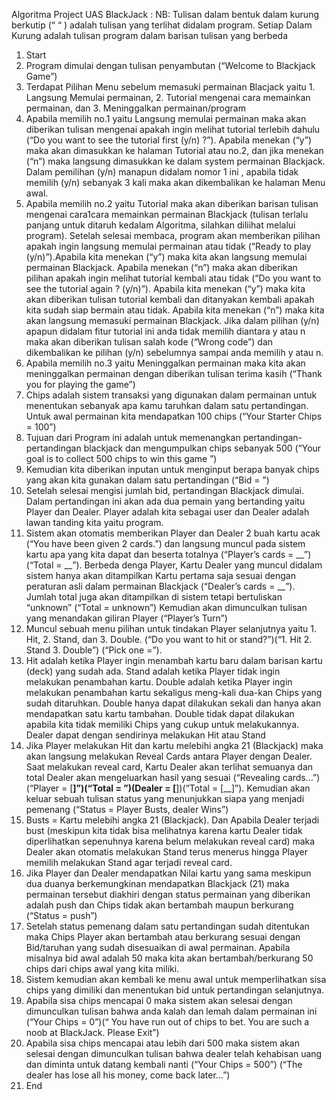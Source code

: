 Algoritma Project UAS BlackJack :
NB: Tulisan dalam bentuk dalam kurung berkutip (“ “ ) adalah tulisan yang terlihat didalam program. Setiap Dalam Kurung adalah tulisan program dalam barisan tulisan yang berbeda
1. Start
2. Program dimulai dengan tulisan penyambutan (“Welcome to Blackjack Game”)
3. Terdapat Pilihan Menu sebelum memasuki permainan Blacjack yaitu 1. Langsung Memulai permainan, 2. Tutorial mengenai cara memainkan permainan, dan 3. Meninggalkan permainan/program
4. Apabila memilih no.1 yaitu Langsung memulai permainan maka akan diberikan tulisan mengenai apakah ingin melihat tutorial terlebih dahulu (“Do you want to see the tutorial first (y/n) ?”). Apabila menekan (“y”) maka akan dimasukkan ke halaman Tutorial atau no.2, dan jika menekan (“n”) maka langsung dimasukkan ke dalam system permainan Blackjack. Dalam pemilihan (y/n) manapun didalam nomor 1 ini , apabila tidak memilih (y/n) sebanyak 3 kali maka akan dikembalikan ke halaman Menu awal.
5. Apabila memilih no.2 yaitu Tutorial maka akan diberikan barisan tulisan mengenai cara1cara memainkan permainan Blackjack (tulisan terlalu panjang untuk ditaruh kedalam Algoritma, silahkan diliihat melalui program). Setelah selesai membaca, program akan memberikan pilihan apakah ingin langsung memulai permainan atau tidak (“Ready to play (y/n)”).Apabila kita menekan (“y”) maka kita akan langsung memulai permainan Blackjack. Apabila menekan (“n”) maka akan diberikan pilihan apakah ingin melihat tutorial kembali atau tidak (“Do you want to see the tutorial again ? (y/n)”). Apabila kita menekan (“y”) maka kita akan diberikan tulisan tutorial kembali dan ditanyakan kembali apakah kita sudah siap bermain atau tidak. Apabila kita menekan (“n”) maka kita akan langsung memasuki permainan Blackjack. Jika dalam pilihan (y/n) apapun didalam fitur tutorial ini anda tidak memilih diantara y atau n maka akan diberikan tulisan salah kode (“Wrong code”) dan dikembalikan ke pilihan (y/n) sebelumnya sampai anda memilih y atau n.
6. Apabila memilih no.3 yaitu Meninggalkan permainan maka kita akan meninggalkan permainan dengan diberikan tulisan terima kasih (“Thank you for playing the game”)
7. Chips adalah sistem transaksi yang digunakan dalam permainan untuk menentukan sebanyak apa kamu taruhkan dalam satu pertandingan. Untuk awal permainan kita mendapatkan 100 chips (“Your Starter Chips = 100”)
8. Tujuan dari Program ini adalah untuk memenangkan pertandingan-pertandingan  blackjack dan mengumpulkan chips sebanyak 500 (“Your goal is to collect 500 chips to win this game ”)
9. Kemudian kita diberikan inputan untuk menginput berapa banyak chips yang akan kita gunakan dalam satu pertandingan (“Bid = ”)
10. Setelah selesai mengisi jumlah bid, pertandingan Blackjack dimulai. Dalam pertandingan ini akan ada dua pemain yang bertanding yaitu Player dan Dealer. Player adalah kita sebagai user dan Dealer adalah lawan tanding kita yaitu program.
11. Sistem akan otomatis memberikan Player dan Dealer 2 buah kartu acak (“You have been given 2 cards.”) dan langsung muncul pada sistem kartu apa yang kita dapat dan beserta totalnya (“Player’s cards = __”) (“Total = __”). Berbeda denga Player, Kartu Dealer yang muncul didalam sistem hanya akan ditampilkan Kartu pertama saja sesuai dengan peraturan asli dalam permainan Blackjack (“Dealer’s cards = __”). Jumlah total juga akan ditampilkan di sistem tetapi bertuliskan “unknown” (“Total = unknown”) Kemudian akan dimunculkan tulisan yang menandakan giliran Player (“Player’s Turn”)
12. Muncul sebuah menu pilihan untuk tindakan Player selanjutnya yaitu 1. Hit, 2. Stand, dan 3. Double. (“Do you want to hit or stand?”)(“1. Hit  2. Stand  3. Double”) (“Pick one =”). 
13. Hit adalah ketika Player ingin menambah kartu baru dalam barisan kartu (deck) yang sudah ada. Stand adalah ketika Player tidak ingin melakukan penambahan kartu. Double adalah ketika Player ingin melakukan penambahan kartu sekaligus meng-kali dua-kan Chips yang sudah ditaruhkan. Double hanya dapat dilakukan sekali dan hanya akan mendapatkan satu kartu tambahan. Double tidak dapat dilakukan apabila kita tidak memiliki Chips yang cukup untuk melakukannya. Dealer dapat dengan sendirinya melakukan Hit atau Stand
14. Jika Player melakukan Hit dan kartu melebihi angka 21 (Blackjack) maka akan langsung melakukan Reveal Cards antara Player dengan Dealer. Saat melakukan reveal card, Kartu Dealer akan terlihat semuanya dan total Dealer akan mengeluarkan hasil yang sesuai (“Revealing cards…”)(“Player = [__]”)(“Total = ”)(Dealer = [__])(“Total = [__]”). Kemudian akan keluar sebuah tulisan status yang menunjukkan siapa yang menjadi pemenang (“Status = Player Busts, dealer Wins”) 
15. Busts = Kartu melebihi angka 21 (Blackjack). Dan Apabila Dealer terjadi bust (meskipun kita tidak bisa melihatnya karena kartu Dealer tidak diperlihatkan sepenuhnya karena belum melakukan reveal card) maka Dealer akan otomatis melakukan Stand terus menerus hingga Player memilih melakukan Stand agar terjadi reveal card.
16. Jika Player dan Dealer mendapatkan Nilai kartu yang sama meskipun dua duanya berkemungkinan mendapatkan Blackjack (21) maka permainan tersebut diakhiri dengan status permainan yang diberikan adalah push dan Chips tidak akan bertambah maupun berkurang (“Status = push”)
17. Setelah status pemenang dalam satu pertandingan sudah ditentukan maka Chips Player akan bertambah atau berkurang sesuai dengan Bid/taruhan yang sudah disesuaikan di awal permainan. Apabila misalnya bid awal adalah 50 maka kita akan bertambah/berkurang 50 chips dari chips awal yang kita miliki.
18. Sistem kemudian akan kembali ke menu awal untuk memperlihatkan sisa chips yang dimiliki dan menentukan bid untuk pertandingan selanjutnya.
19. Apabila sisa chips mencapai 0 maka sistem akan selesai dengan dimunculkan tulisan bahwa anda kalah dan lemah dalam permainan ini (“Your Chips = 0”)(“ You have run out of chips to bet. You are such a noob at BlackJack. Please Exit”)
20. Apabila sisa chips mencapai atau lebih dari 500 maka sistem akan selesai dengan dimunculkan tulisan bahwa dealer telah kehabisan uang dan diminta untuk datang kembali nanti (“Your Chips = 500”) (“The dealer has lose all his money, come back later...”)
21. End
